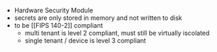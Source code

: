 - Hardware Security Module
- secrets are only stored in memory and not written to disk
- to be [[FIPS 140-2]] compliant
	- multi tenant is level 2 compliant, must still be virtually iscolated
	- single tenant / device is level 3 compliant